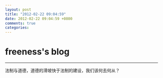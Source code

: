 ```yaml
---
layout: post
title: "2012-02-22 09:04:59"
date: 2012-02-22 09:04:59 +0800
comments: true
categories: 
---
```


# freeness's blog

----------

>
法制与道德，道德的滑坡快于法制的建设，我们该何去何从？